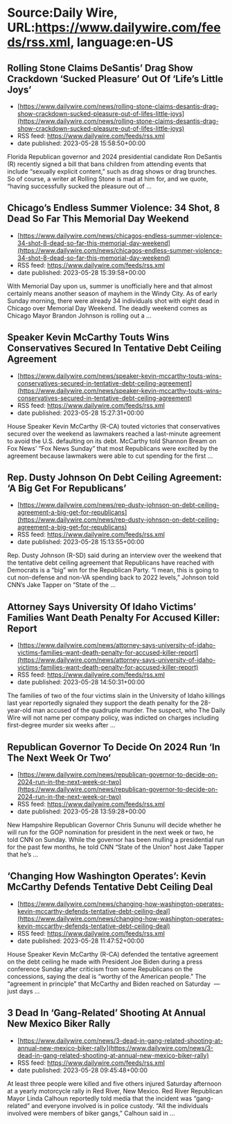 # Source:Daily Wire, URL:https://www.dailywire.com/feeds/rss.xml, language:en-US

## Rolling Stone Claims DeSantis’ Drag Show Crackdown ‘Sucked Pleasure’ Out Of ‘Life’s Little Joys’
 - [https://www.dailywire.com/news/rolling-stone-claims-desantis-drag-show-crackdown-sucked-pleasure-out-of-lifes-little-joys](https://www.dailywire.com/news/rolling-stone-claims-desantis-drag-show-crackdown-sucked-pleasure-out-of-lifes-little-joys)
 - RSS feed: https://www.dailywire.com/feeds/rss.xml
 - date published: 2023-05-28 15:58:50+00:00

Florida Republican governor and 2024 presidential candidate Ron DeSantis (R) recently signed a bill that bans children from attending events that include &#8220;sexually explicit content,&#8221; such as drag shows or drag brunches. So of course, a writer at Rolling Stone is mad at him for, and we quote, &#8220;having successfully sucked the pleasure out of ...

## Chicago’s Endless Summer Violence: 34 Shot, 8 Dead So Far This Memorial Day Weekend
 - [https://www.dailywire.com/news/chicagos-endless-summer-violence-34-shot-8-dead-so-far-this-memorial-day-weekend](https://www.dailywire.com/news/chicagos-endless-summer-violence-34-shot-8-dead-so-far-this-memorial-day-weekend)
 - RSS feed: https://www.dailywire.com/feeds/rss.xml
 - date published: 2023-05-28 15:39:58+00:00

With Memorial Day upon us, summer is unofficially here and that almost certainly means another season of mayhem in the Windy City. As of early Sunday morning, there were already 34 individuals shot with eight dead in Chicago over Memorial Day Weekend. The deadly weekend comes as Chicago Mayor Brandon Johnson is rolling out a ...

## Speaker Kevin McCarthy Touts Wins Conservatives Secured In Tentative Debt Ceiling Agreement
 - [https://www.dailywire.com/news/speaker-kevin-mccarthy-touts-wins-conservatives-secured-in-tentative-debt-ceiling-agreement](https://www.dailywire.com/news/speaker-kevin-mccarthy-touts-wins-conservatives-secured-in-tentative-debt-ceiling-agreement)
 - RSS feed: https://www.dailywire.com/feeds/rss.xml
 - date published: 2023-05-28 15:27:31+00:00

House Speaker Kevin McCarthy (R-CA) touted victories that conservatives secured over the weekend as lawmakers reached a last-minute agreement to avoid the U.S. defaulting on its debt. McCarthy told Shannon Bream on Fox News&#8217; &#8220;Fox News Sunday&#8221; that most Republicans were excited by the agreement because lawmakers were able to cut spending for the first ...

## Rep. Dusty Johnson On Debt Ceiling Agreement: ‘A Big Get For Republicans’
 - [https://www.dailywire.com/news/rep-dusty-johnson-on-debt-ceiling-agreement-a-big-get-for-republicans](https://www.dailywire.com/news/rep-dusty-johnson-on-debt-ceiling-agreement-a-big-get-for-republicans)
 - RSS feed: https://www.dailywire.com/feeds/rss.xml
 - date published: 2023-05-28 15:13:55+00:00

Rep. Dusty Johnson (R-SD) said during an interview over the weekend that the tentative debt ceiling agreement that Republicans have reached with Democrats is a &#8220;big&#8221; win for the Republican Party. &#8220;I mean, this is going to cut non-defense and non-VA spending back to 2022 levels,&#8221; Johnson told CNN&#8217;s Jake Tapper on &#8220;State of the ...

## Attorney Says University Of Idaho Victims’ Families Want Death Penalty For Accused Killer: Report
 - [https://www.dailywire.com/news/attorney-says-university-of-idaho-victims-families-want-death-penalty-for-accused-killer-report](https://www.dailywire.com/news/attorney-says-university-of-idaho-victims-families-want-death-penalty-for-accused-killer-report)
 - RSS feed: https://www.dailywire.com/feeds/rss.xml
 - date published: 2023-05-28 14:50:31+00:00

The families of two of the four victims slain in the University of Idaho killings last year reportedly signaled they support the death penalty for the 28-year-old man accused of the quadruple murder. The suspect, who The Daily Wire will not name per company policy, was indicted on charges including first-degree murder six weeks after ...

## Republican Governor To Decide On 2024 Run ‘In The Next Week Or Two’
 - [https://www.dailywire.com/news/republican-governor-to-decide-on-2024-run-in-the-next-week-or-two](https://www.dailywire.com/news/republican-governor-to-decide-on-2024-run-in-the-next-week-or-two)
 - RSS feed: https://www.dailywire.com/feeds/rss.xml
 - date published: 2023-05-28 13:59:28+00:00

New Hampshire Republican Governor Chris Sununu will decide whether he will run for the GOP nomination for president in the next week or two, he told CNN on Sunday. While the governor has been mulling a presidential run for the past few months, he told CNN “State of the Union” host Jake Tapper that he’s ...

## ‘Changing How Washington Operates’: Kevin McCarthy Defends Tentative Debt Ceiling Deal
 - [https://www.dailywire.com/news/changing-how-washington-operates-kevin-mccarthy-defends-tentative-debt-ceiling-deal](https://www.dailywire.com/news/changing-how-washington-operates-kevin-mccarthy-defends-tentative-debt-ceiling-deal)
 - RSS feed: https://www.dailywire.com/feeds/rss.xml
 - date published: 2023-05-28 11:47:52+00:00

House Speaker Kevin McCarthy (R-CA) defended the tentative agreement on the debt ceiling he made with President Joe Biden during a press conference Sunday after criticism from some Republicans on the concessions, saying the deal is “worthy of the American people.&#8221; The “agreement in principle” that McCarthy and Biden reached on Saturday  — just days ...

## 3 Dead In ‘Gang-Related’ Shooting At Annual New Mexico Biker Rally
 - [https://www.dailywire.com/news/3-dead-in-gang-related-shooting-at-annual-new-mexico-biker-rally](https://www.dailywire.com/news/3-dead-in-gang-related-shooting-at-annual-new-mexico-biker-rally)
 - RSS feed: https://www.dailywire.com/feeds/rss.xml
 - date published: 2023-05-28 09:45:48+00:00

At least three people were killed and five others injured Saturday afternoon at a yearly motorcycle rally in Red River, New Mexico. Red River Republican Mayor Linda Calhoun reportedly told media that the incident was &#8220;gang-related&#8221; and everyone involved is in police custody. &#8220;All the individuals involved were members of biker gangs,&#8221; Calhoun said in ...

